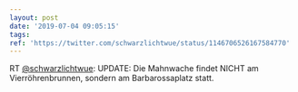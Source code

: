 ```yaml
---
layout: post
date: '2019-07-04 09:05:15'
tags: 
ref: 'https://twitter.com/schwarzlichtwue/status/1146706526167584770'
---
```

RT [@schwarzlichtwue](https://twitter.com/schwarzlichtwue): UPDATE: Die Mahnwache findet NICHT am Vierröhrenbrunnen, sondern am Barbarossaplatz statt.